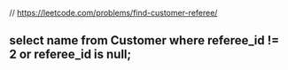 

//  https://leetcode.com/problems/find-customer-referee/

##  select name from Customer where referee_id != 2 or referee_id is null;